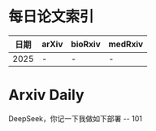 # 每日论文索引

| 日期 | arXiv | bioRxiv | medRxiv |
|------|-------|---------|---------|
| 2025 | - | - | - |































































































































































































































































































































































































































































# Arxiv Daily


DeepSeek，你记一下我做如下部署 -- 101
